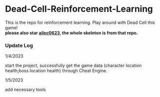 # Dead-Cell-Reinforcement-Learning

This is the repo for reinforcement learning. Play around with Dead Cell this game!  
**please also star [ailec0623](https://github.com/ailec0623/DQN_HollowKnight), the whole skeleton is from that repo.**

### Update Log

1/4/2023

start the project, successfully get the game data (character location health;boss location health) through Cheat Engine.


1/5/2023

add necessary tools 
